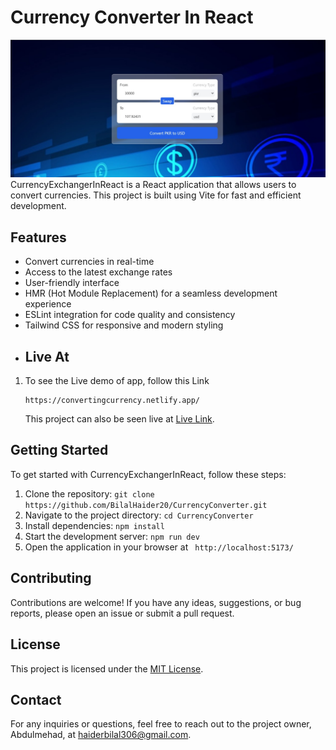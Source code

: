 # Currency Converter In React

![Currency Changer in React](ss.jpg)
CurrencyExchangerInReact is a React application that allows users to convert currencies. This project is built using Vite for fast and efficient development.

## Features

- Convert currencies in real-time
- Access to the latest exchange rates
- User-friendly interface
- HMR (Hot Module Replacement) for a seamless development experience
- ESLint integration for code quality and consistency
- Tailwind CSS for responsive and modern styling
- ## Live At

1. To see the Live demo of app, follow this Link

   ```shell[
   https://convertingcurrency.netlify.app/
   ```

   This project can also be seen live at [Live Link](https://convertingcurrency.netlify.app/).

## Getting Started

To get started with CurrencyExchangerInReact, follow these steps:

1. Clone the repository: `git clone https://github.com/BilalHaider20/CurrencyConverter.git`
2. Navigate to the project directory: `cd CurrencyConverter`
3. Install dependencies: `npm install`
4. Start the development server: `npm run dev`
5. Open the application in your browser at ` http://localhost:5173/`

## Contributing

Contributions are welcome! If you have any ideas, suggestions, or bug reports, please open an issue or submit a pull request.

## License

This project is licensed under the [MIT License](https://github.com/BilalHaider20/CurrencyConverter/blob/main/LICENSE).

## Contact

For any inquiries or questions, feel free to reach out to the project owner, Abdulmehad, at haiderbilal306@gmail.com.
